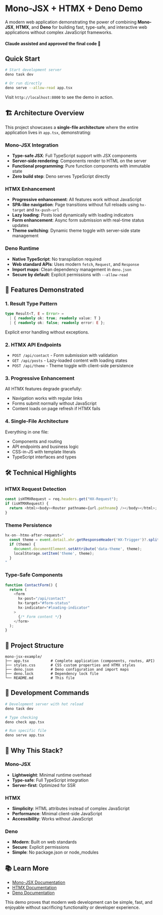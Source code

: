 # Mono-JSX + HTMX + Deno Demo

A modern web application demonstrating the power of combining **Mono-JSX**, **HTMX**, and **Deno** for building fast, type-safe, and interactive web applications without complex JavaScript frameworks. 

#### Claude assisted and approved the final code 🚀

## Quick Start

```bash
# Start development server
deno task dev

# Or run directly
deno serve --allow-read app.tsx
```

Visit `http://localhost:8000` to see the demo in action.

## 🏗️ Architecture Overview

This project showcases a **single-file architecture** where the entire application lives in `app.tsx`, demonstrating:

### Mono-JSX Integration
- **Type-safe JSX**: Full TypeScript support with JSX components
- **Server-side rendering**: Components render to HTML on the server
- **Functional programming**: Pure function components with immutable state
- **Zero build step**: Deno serves TypeScript directly

### HTMX Enhancement
- **Progressive enhancement**: All features work without JavaScript
- **SPA-like navigation**: Page transitions without full reloads using `hx-target` and `hx-push-url`
- **Lazy loading**: Posts load dynamically with loading indicators
- **Form enhancement**: Async form submission with real-time status updates
- **Theme switching**: Dynamic theme toggle with server-side state management

### Deno Runtime
- **Native TypeScript**: No transpilation required
- **Web standard APIs**: Uses modern `fetch`, `Request`, and `Response`
- **Import maps**: Clean dependency management in `deno.json`
- **Secure by default**: Explicit permissions with `--allow-read`

## 🎯 Features Demonstrated

### 1. Result Type Pattern
```typescript
type Result<T, E = Error> =
  | { readonly ok: true; readonly value: T }
  | { readonly ok: false; readonly error: E };
```
Explicit error handling without exceptions.

### 2. HTMX API Endpoints
- `POST /api/contact` - Form submission with validation
- `GET /api/posts` - Lazy-loaded content with loading states
- `POST /api/theme` - Theme toggle with client-side persistence

### 3. Progressive Enhancement
All HTMX features degrade gracefully:
- Navigation works with regular links
- Forms submit normally without JavaScript
- Content loads on page refresh if HTMX fails

### 4. Single-File Architecture
Everything in one file:
- Components and routing
- API endpoints and business logic
- CSS-in-JS with template literals
- TypeScript interfaces and types

## 🛠️ Technical Highlights

### HTMX Request Detection
```typescript
const isHTMXRequest = req.headers.get("HX-Request");
if (isHTMXRequest) {
  return <html><body><Router pathname={url.pathname} /></body></html>;
}
```

### Theme Persistence
```javascript
hx-on--htmx-after-request="
  const theme = event.detail.xhr.getResponseHeader('HX-Trigger')?.split(':')[1];
  if (theme) {
    document.documentElement.setAttribute('data-theme', theme);
    localStorage.setItem('theme', theme);
  }
"
```

### Type-Safe Components
```typescript
function ContactForm() {
  return (
    <form 
      hx-post="/api/contact"
      hx-target="#form-status"
      hx-indicator="#loading-indicator"
    >
      {/* Form content */}
    </form>
  );
}
```

## 📁 Project Structure

```
mono-jsx-example/
├── app.tsx          # Complete application (components, routes, API)
├── styles.css       # CSS custom properties and HTMX styles
├── deno.json        # Deno configuration and import maps
├── deno.lock        # Dependency lock file
└── README.md        # This file
```

## 🔧 Development Commands

```bash
# Development server with hot reload
deno task dev

# Type checking
deno check app.tsx

# Run specific file
deno serve app.tsx
```

## 🌟 Why This Stack?

### Mono-JSX
- **Lightweight**: Minimal runtime overhead
- **Type-safe**: Full TypeScript integration
- **Server-first**: Optimized for SSR

### HTMX
- **Simplicity**: HTML attributes instead of complex JavaScript
- **Performance**: Minimal client-side JavaScript
- **Accessibility**: Works without JavaScript

### Deno
- **Modern**: Built on web standards
- **Secure**: Explicit permissions
- **Simple**: No package.json or node_modules

## 📚 Learn More

- [Mono-JSX Documentation](https://github.com/sebringrose/mono-jsx)
- [HTMX Documentation](https://htmx.org/)
- [Deno Documentation](https://deno.com/)

This demo proves that modern web development can be simple, fast, and enjoyable without sacrificing functionality or developer experience.